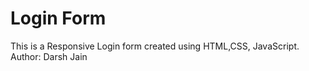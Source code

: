 # Login Form
This is a Responsive Login form created using HTML,CSS, JavaScript. <br>
Author: Darsh Jain